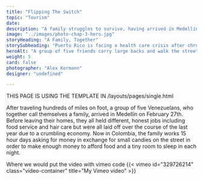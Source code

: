 ```yaml
---
title: "Flipping The Switch"
topic: "Tourism"
date:
description: "A family struggles to survive, having arrived in Medellín ten days prior."
image: "../images/photo-chap-3-hero.jpg"
storyHeading: "A Family, Together"
storySubheading: "Puerto Rico is facing a health care crisis after chronic mental and physical health issues often went untreated in the aftermath of Hurricane Maria. Many doctors have left the island, but one volunteer group isn’t going anywhere."
heroAlt: "A group of five friends carry large backs and walk the streets at night to find a place to stay."
weight: 5
card: false
photographer: "Alex Kormann"
designer: "undefined"

---
```


THIS PAGE IS USING THE TEMPLATE IN
/layouts/pages/single.html

After traveling hundreds of miles on foot, a group of five Venezuelans, who together call themselves a family, arrived in Medellín on February 27th. Before leaving their homes, they all held different, honest jobs including food service and hair care but were all laid off over the course of the last year due to a crumbling economy. Now in Colombia, the family works 15 hour days asking for money in exchange for small candies on the street in order to make enough money to afford food and a tiny room to sleep in each night.

Where we would put the video with vimeo code
{{< vimeo id="329726214" class="video-container" title="My Vimeo video" >}}
